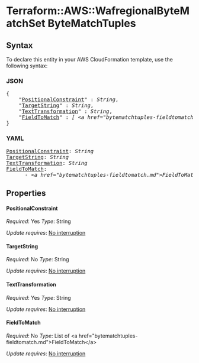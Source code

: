 # Terraform::AWS::WafregionalByteMatchSet ByteMatchTuples

## Syntax

To declare this entity in your AWS CloudFormation template, use the following syntax:

### JSON

<pre>
{
    "<a href="#positionalconstraint" title="PositionalConstraint">PositionalConstraint</a>" : <i>String</i>,
    "<a href="#targetstring" title="TargetString">TargetString</a>" : <i>String</i>,
    "<a href="#texttransformation" title="TextTransformation">TextTransformation</a>" : <i>String</i>,
    "<a href="#fieldtomatch" title="FieldToMatch">FieldToMatch</a>" : <i>[ &lt;a href=&#34;bytematchtuples-fieldtomatch.md&#34;&gt;FieldToMatch&lt;/a&gt;, ... ]</i>
}
</pre>

### YAML

<pre>
<a href="#positionalconstraint" title="PositionalConstraint">PositionalConstraint</a>: <i>String</i>
<a href="#targetstring" title="TargetString">TargetString</a>: <i>String</i>
<a href="#texttransformation" title="TextTransformation">TextTransformation</a>: <i>String</i>
<a href="#fieldtomatch" title="FieldToMatch">FieldToMatch</a>: <i>
      - &lt;a href=&#34;bytematchtuples-fieldtomatch.md&#34;&gt;FieldToMatch&lt;/a&gt;</i>
</pre>

## Properties

#### PositionalConstraint

_Required_: Yes
_Type_: String

_Update requires_: [No interruption](https://docs.aws.amazon.com/AWSCloudFormation/latest/UserGuide/using-cfn-updating-stacks-update-behaviors.html#update-no-interrupt)

#### TargetString

_Required_: No
_Type_: String

_Update requires_: [No interruption](https://docs.aws.amazon.com/AWSCloudFormation/latest/UserGuide/using-cfn-updating-stacks-update-behaviors.html#update-no-interrupt)

#### TextTransformation

_Required_: Yes
_Type_: String

_Update requires_: [No interruption](https://docs.aws.amazon.com/AWSCloudFormation/latest/UserGuide/using-cfn-updating-stacks-update-behaviors.html#update-no-interrupt)

#### FieldToMatch

_Required_: No
_Type_: List of &lt;a href=&#34;bytematchtuples-fieldtomatch.md&#34;&gt;FieldToMatch&lt;/a&gt;

_Update requires_: [No interruption](https://docs.aws.amazon.com/AWSCloudFormation/latest/UserGuide/using-cfn-updating-stacks-update-behaviors.html#update-no-interrupt)

